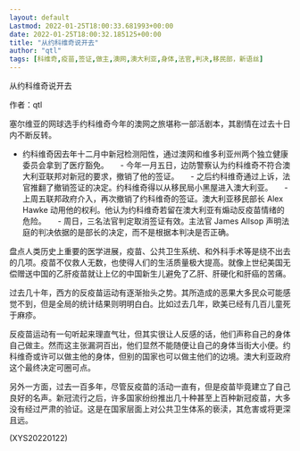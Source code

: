 ```yaml
---
layout: default
Lastmod: 2022-01-25T18:00:33.681993+00:00
date: 2022-01-25T18:00:32.185125+00:00
title: "从约科维奇说开去"
author: "qtl"
tags: [科维奇,疫苗,签证,做主,澳网,澳大利亚,身体,法官,判决,移民部，新语丝]
---
```


从约科维奇说开去

作者：qtl

塞尔维亚的网球选手约科维奇今年的澳网之旅堪称一部活剧本，其剧情在过去十日内不断反转。

- 约科维奇因去年十二月中新冠检测阳性，通过澳网和维多利亚州两个独立健康委员会拿到了医疗豁免。　　- 今年一月五日，边防警察认为约科维奇不符合澳大利亚联邦对新冠的要求，撤销了他的签证。　　- 之后约科维奇通过上诉，法官推翻了撤销签证的决定。约科维奇得以从移民局小黑屋进入澳大利亚。　　- 上周五联邦政府介入，再次撤销了约科维奇的签证。澳大利亚移民部长 Alex Hawke 动用他的权利。他认为约科维奇若留在澳大利亚有煽动反疫苗情绪的危险。　　- 周日，三名法官判定取消签证有效。主法官 James Allsop 声明法庭的判决依据的是部长的决定，而不是根据本判决是否正确。

盘点人类历史上重要的医学进展，疫苗、公共卫生系统、和外科手术等是绕不出去的几项。疫苗不仅救人无数，也使得人们的生活质量极大提高。就像上世纪美国无偿赠送中国的乙肝疫苗就让上亿的中国新生儿避免了乙肝、肝硬化和肝癌的苦痛。

过去几十年，西方的反疫苗运动有逐渐抬头之势。其所造成的恶果大多民众可能感觉不到，但是全局的统计结果则明明白白。比如过去几年，欧美已经有几百儿童死于麻疹。

反疫苗运动有一句听起来理直气壮，但其实很让人反感的话，他们声称自己的身体自己做主。然而这主张漏洞百出，他们显然不能随便让自己的身体当街大小便。约科维奇或许可以做主他的身体，但别的国家也可以做主他们的边境。澳大利亚政府这个最终决定可圈可点。

另外一方面，过去一百多年，尽管反疫苗的活动一直有，但是疫苗毕竟建立了自己良好的名声。新冠流行之后，许多国家纷纷推出几十种甚至上百种新冠疫苗，大多没有经过严肃的验证。这是在国家层面上对公共卫生体系的亵渎，其危害或将更深且远。

(XYS20220122)

